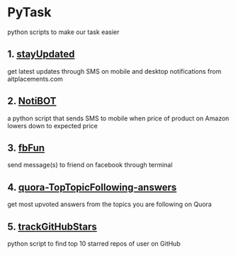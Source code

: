# PyTask
python scripts to make our task easier

## 1. [stayUpdated](https://github.com/shubhgarg2401/Stayupdated)
 
get latest updates through SMS on mobile and desktop notifications from aitplacements.com

## 2. [NotiBOT](https://github.com/shubhgarg2401/NotiBOT)

a python script that sends SMS to mobile when price of product on Amazon lowers down to expected price

## 3. [fbFun](https://github.com/shubhgarg2401/Fb-Fun)

send message(s) to friend on facebook through terminal

## 4. [quora-TopTopicFollowing-answers](https://github.com/shubhgarg2401/Quroa-upvoted-answer-finder)

get most upvoted answers from the topics you are following on Quora

## 5. [trackGitHubStars](https://github.com/shubhgarg2401/track-github-Stars)

python script to find top 10 starred repos of user on GitHub

